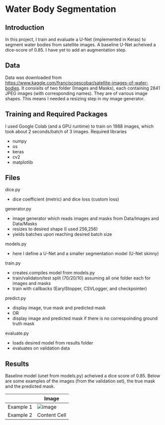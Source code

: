 # Water Body Segmentation
## Introduction
In this project, I train and evaluate a U-Net (implemented in Keras) to segment water bodies from satellite images. A baseline U-Net acheived a dice-score of 0.85. I have yet to add an augmentation step. 
## Data 
Data was downloaded from https://www.kaggle.com/franciscoescobar/satellite-images-of-water-bodies. It consisits of two folder (Images and Masks), each containing 2841 JPEG images (with corresponding names). They are of various image shapes. This means I needed a resizing step in my image generator.
## Training and Required Packages
I used Google Colab (and a GPU runtime) to train on 1988 images, which took about 2 seconds/batch of 3 images. Required libraries
* numpy 
* os
* keras
* cv2
* matplotlib
## Files
dice.py
* dice coefficient (metric) and dice loss (custom loss) 

generator.py
 * image generator which reads images and masks from Data/Images and Data/Masks
 * resizes to desired shape (I used 256,256)
 * yields batches upon reaching desired batch size

models.py
* here I define a U-Net and a smaller segmentation model (U-Net skinny)

train.py
 * creates.compiles model from models.py
 * train/validaton/test split (70/20/10) assuming all one folder each for images and masks 
 * train with callbacks (EarylStopper, CSVLogger, and checkpointer)

predict.py
 * display image, true mask and predicted mask 
 * OR
 * display image and predicted mask if there is no correspoinding ground truth mask 

evaluate.py
 * loads desired model from results folder
 * evaluates on validation data

## Results
Baseline model (unet from models.py) acheived a dice score of 0.85. Below are some examples of the images (from the validation set), the true mask and the predicted mask.

|           | Image                                                                                                          |
| --------- | -------------------------------------------------------------------------------------------------------------- |
| Example 1 | ![image](https://user-images.githubusercontent.com/56979366/111926092-71cf0280-8a79-11eb-9192-b7c3531406b1.png)|
| Example 2 | Content Cell  |
